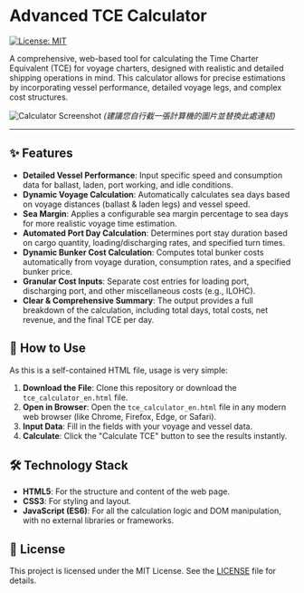 # Advanced TCE Calculator

[![License: MIT](https://img.shields.io/badge/License-MIT-yellow.svg)](https://opensource.org/licenses/MIT)

A comprehensive, web-based tool for calculating the Time Charter Equivalent (TCE) for voyage charters, designed with realistic and detailed shipping operations in mind. This calculator allows for precise estimations by incorporating vessel performance, detailed voyage legs, and complex cost structures.

![Calculator Screenshot](https://i.imgur.com/8YvLhRk.png) 
*(建議您自行截一張計算機的圖片並替換此處連結)*

---

## ✨ Features

- **Detailed Vessel Performance**: Input specific speed and consumption data for ballast, laden, port working, and idle conditions.
- **Dynamic Voyage Calculation**: Automatically calculates sea days based on voyage distances (ballast & laden legs) and vessel speed.
- **Sea Margin**: Applies a configurable sea margin percentage to sea days for more realistic voyage time estimation.
- **Automated Port Day Calculation**: Determines port stay duration based on cargo quantity, loading/discharging rates, and specified turn times.
- **Dynamic Bunker Cost Calculation**: Computes total bunker costs automatically from voyage duration, consumption rates, and a specified bunker price.
- **Granular Cost Inputs**: Separate cost entries for loading port, discharging port, and other miscellaneous costs (e.g., ILOHC).
- **Clear & Comprehensive Summary**: The output provides a full breakdown of the calculation, including total days, total costs, net revenue, and the final TCE per day.

## 🚀 How to Use

As this is a self-contained HTML file, usage is very simple:

1.  **Download the File**: Clone this repository or download the `tce_calculator_en.html` file.
2.  **Open in Browser**: Open the `tce_calculator_en.html` file in any modern web browser (like Chrome, Firefox, Edge, or Safari).
3.  **Input Data**: Fill in the fields with your voyage and vessel data.
4.  **Calculate**: Click the "Calculate TCE" button to see the results instantly.

## 🛠️ Technology Stack

- **HTML5**: For the structure and content of the web page.
- **CSS3**: For styling and layout.
- **JavaScript (ES6)**: For all the calculation logic and DOM manipulation, with no external libraries or frameworks.

## 📜 License

This project is licensed under the MIT License. See the [LICENSE](LICENSE) file for details.